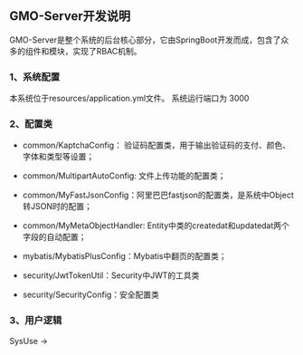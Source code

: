 ## GMO-Server开发说明

GMO-Server是整个系统的后台核心部分，它由SpringBoot开发而成，包含了众多的组件和模块，实现了RBAC机制。

### 1、系统配置

本系统位于resources/application.yml文件。
系统运行端口为 3000

### 2、配置类

- common/KaptchaConfig： 验证码配置类，用于输出验证码的支付、颜色、字体和类型等设置；
- common/MultipartAutoConfig: 文件上传功能的配置类；
- common/MyFastJsonConfig：阿里巴巴fastjson的配置类，是系统中Object转JSON时的配置；
- common/MyMetaObjectHandler: Entity中类的createdat和updatedat两个字段的自动配置；

- mybatis/MybatisPlusConfig：Mybatis中翻页的配置类；

- security/JwtTokenUtil：Security中JWT的工具类
- security/SecurityConfig：安全配置类

### 3、用户逻辑

SysUse -> 
